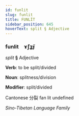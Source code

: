 ```yaml
---
id: funlit
slug: funlit
title: FUNLİT
sidebar_position: 645
hoverText: split § Adjective
---
```


### funlit&emsp;<span kind="abugida">ɤ̃ʃʓ̆ɟ</span>

*split* **§** Adjective

**Verb**: to be split/divided

**Noun**: splitness/division

**Modifier**: split/divided

Cantonese 分裂 fan lit undefined

*Sino-Tibetan Language Family*